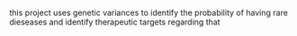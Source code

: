 this project uses genetic variances to identify the probability of having rare dieseases and identify therapeutic targets regarding that
